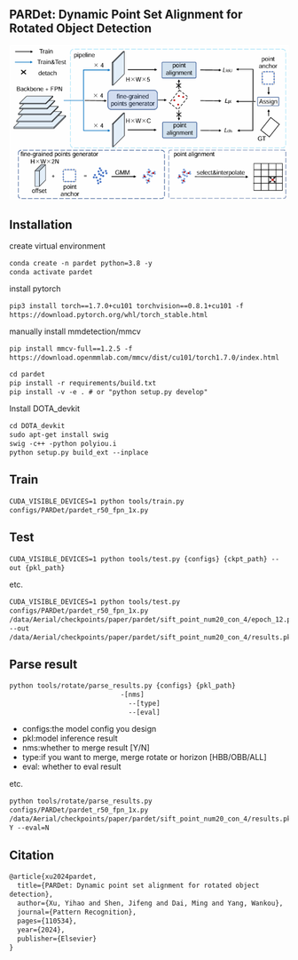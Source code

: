 ## PARDet: Dynamic Point Set Alignment for Rotated Object Detection

![image-20240508102801757](img/image-20240508102801757.png)

## Installation

create virtual environment

```
conda create -n pardet python=3.8 -y
conda activate pardet
```

install pytorch

```
pip3 install torch==1.7.0+cu101 torchvision==0.8.1+cu101 -f https://download.pytorch.org/whl/torch_stable.html
```

manually install mmdetection/mmcv

```
pip install mmcv-full==1.2.5 -f https://download.openmmlab.com/mmcv/dist/cu101/torch1.7.0/index.html
```

```
cd pardet
pip install -r requirements/build.txt
pip install -v -e . # or "python setup.py develop"
```

Install DOTA_devkit

```
cd DOTA_devkit
sudo apt-get install swig
swig -c++ -python polyiou.i
python setup.py build_ext --inplace
```

## Train

~~~
CUDA_VISIBLE_DEVICES=1 python tools/train.py configs/PARDet/pardet_r50_fpn_1x.py 
~~~

## Test

~~~
CUDA_VISIBLE_DEVICES=1 python tools/test.py {configs} {ckpt_path} --out {pkl_path}
~~~

etc.

~~~
CUDA_VISIBLE_DEVICES=1 python tools/test.py configs/PARDet/pardet_r50_fpn_1x.py /data/Aerial/checkpoints/paper/pardet/sift_point_num20_con_4/epoch_12.pth --out /data/Aerial/checkpoints/paper/pardet/sift_point_num20_con_4/results.pkl
~~~



## Parse result

```
python tools/rotate/parse_results.py {configs} {pkl_path} 
						    -[nms]
                              --[type]
                              --[eval]
```

* configs:the model config you design
* pkl:model inference result
* nms:whether to merge result [Y/N]
* type:if you want to merge, merge rotate or horizon [HBB/OBB/ALL]
* eval: whether to eval result

etc.

~~~
python tools/rotate/parse_results.py configs/PARDet/pardet_r50_fpn_1x.py /data/Aerial/checkpoints/paper/pardet/sift_point_num20_con_4/results.pkl Y --eval=N  
~~~

## Citation

~~~
@article{xu2024pardet,
  title={PARDet: Dynamic point set alignment for rotated object detection},
  author={Xu, Yihao and Shen, Jifeng and Dai, Ming and Yang, Wankou},
  journal={Pattern Recognition},
  pages={110534},
  year={2024},
  publisher={Elsevier}
}
~~~

